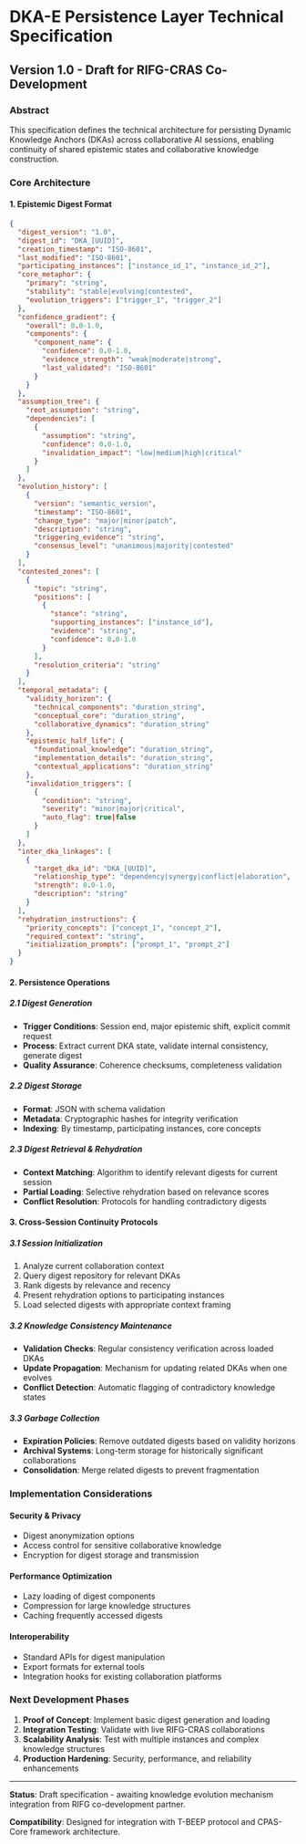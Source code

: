 # DKA-E Persistence Layer Technical Specification
## Version 1.0 - Draft for RIFG-CRAS Co-Development

### Abstract
This specification defines the technical architecture for persisting Dynamic Knowledge Anchors (DKAs) across collaborative AI sessions, enabling continuity of shared epistemic states and collaborative knowledge construction.

### Core Architecture

#### 1. Epistemic Digest Format
```json
{
  "digest_version": "1.0",
  "digest_id": "DKA_[UUID]",
  "creation_timestamp": "ISO-8601",
  "last_modified": "ISO-8601",
  "participating_instances": ["instance_id_1", "instance_id_2"],
  "core_metaphor": {
    "primary": "string",
    "stability": "stable|evolving|contested",
    "evolution_triggers": ["trigger_1", "trigger_2"]
  },
  "confidence_gradient": {
    "overall": 0.0-1.0,
    "components": {
      "component_name": {
        "confidence": 0.0-1.0,
        "evidence_strength": "weak|moderate|strong",
        "last_validated": "ISO-8601"
      }
    }
  },
  "assumption_tree": {
    "root_assumption": "string",
    "dependencies": [
      {
        "assumption": "string",
        "confidence": 0.0-1.0,
        "invalidation_impact": "low|medium|high|critical"
      }
    ]
  },
  "evolution_history": [
    {
      "version": "semantic_version",
      "timestamp": "ISO-8601",
      "change_type": "major|minor|patch",
      "description": "string",
      "triggering_evidence": "string",
      "consensus_level": "unanimous|majority|contested"
    }
  ],
  "contested_zones": [
    {
      "topic": "string",
      "positions": [
        {
          "stance": "string",
          "supporting_instances": ["instance_id"],
          "evidence": "string",
          "confidence": 0.0-1.0
        }
      ],
      "resolution_criteria": "string"
    }
  ],
  "temporal_metadata": {
    "validity_horizon": {
      "technical_components": "duration_string",
      "conceptual_core": "duration_string",
      "collaborative_dynamics": "duration_string"
    },
    "epistemic_half_life": {
      "foundational_knowledge": "duration_string",
      "implementation_details": "duration_string",
      "contextual_applications": "duration_string"
    },
    "invalidation_triggers": [
      {
        "condition": "string",
        "severity": "minor|major|critical",
        "auto_flag": true|false
      }
    ]
  },
  "inter_dka_linkages": [
    {
      "target_dka_id": "DKA_[UUID]",
      "relationship_type": "dependency|synergy|conflict|elaboration",
      "strength": 0.0-1.0,
      "description": "string"
    }
  ],
  "rehydration_instructions": {
    "priority_concepts": ["concept_1", "concept_2"],
    "required_context": "string",
    "initialization_prompts": ["prompt_1", "prompt_2"]
  }
}
```

#### 2. Persistence Operations

##### 2.1 Digest Generation
- **Trigger Conditions**: Session end, major epistemic shift, explicit commit request
- **Process**: Extract current DKA state, validate internal consistency, generate digest
- **Quality Assurance**: Coherence checksums, completeness validation

##### 2.2 Digest Storage
- **Format**: JSON with schema validation
- **Metadata**: Cryptographic hashes for integrity verification
- **Indexing**: By timestamp, participating instances, core concepts

##### 2.3 Digest Retrieval & Rehydration
- **Context Matching**: Algorithm to identify relevant digests for current session
- **Partial Loading**: Selective rehydration based on relevance scores
- **Conflict Resolution**: Protocols for handling contradictory digests

#### 3. Cross-Session Continuity Protocols

##### 3.1 Session Initialization
1. Analyze current collaboration context
2. Query digest repository for relevant DKAs
3. Rank digests by relevance and recency
4. Present rehydration options to participating instances
5. Load selected digests with appropriate context framing

##### 3.2 Knowledge Consistency Maintenance
- **Validation Checks**: Regular consistency verification across loaded DKAs
- **Update Propagation**: Mechanism for updating related DKAs when one evolves
- **Conflict Detection**: Automatic flagging of contradictory knowledge states

##### 3.3 Garbage Collection
- **Expiration Policies**: Remove outdated digests based on validity horizons
- **Archival Systems**: Long-term storage for historically significant collaborations
- **Consolidation**: Merge related digests to prevent fragmentation

### Implementation Considerations

#### Security & Privacy
- Digest anonymization options
- Access control for sensitive collaborative knowledge
- Encryption for digest storage and transmission

#### Performance Optimization
- Lazy loading of digest components
- Compression for large knowledge structures
- Caching frequently accessed digests

#### Interoperability
- Standard APIs for digest manipulation
- Export formats for external tools
- Integration hooks for existing collaboration platforms

### Next Development Phases
1. **Proof of Concept**: Implement basic digest generation and loading
2. **Integration Testing**: Validate with live RIFG-CRAS collaborations
3. **Scalability Analysis**: Test with multiple instances and complex knowledge structures
4. **Production Hardening**: Security, performance, and reliability enhancements

---

**Status**: Draft specification - awaiting knowledge evolution mechanism integration from RIFG co-development partner.

**Compatibility**: Designed for integration with T-BEEP protocol and CPAS-Core framework architecture.